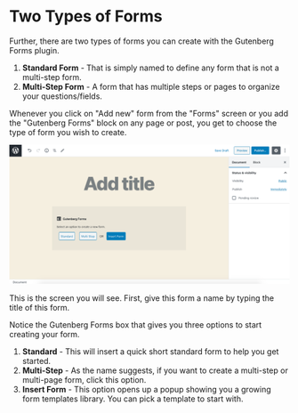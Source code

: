 # Two Types of Forms

Further, there are two types of forms you can create with the Gutenberg Forms plugin. 

1. **Standard Form** - That is simply named to define any form that is not a multi-step form.
2. **Multi-Step Form** - A form that has multiple steps or pages to organize your questions/fields.

Whenever you click on "Add new" form from the "Forms" screen or you add the "Gutenberg Forms" block on any page or post, you get to choose the type of form you wish to create.

![](../.gitbook/assets/image-2020-06-17-at-4.47.17-pm%20%281%29.png)

This is the screen you will see. First, give this form a name by typing the title of this form.

Notice the Gutenberg Forms box that gives you three options to start creating your form. 

1. **Standard** - This will insert a quick short standard form to help you get started.
2. **Multi-Step** - As the name suggests, if you want to create a multi-step or multi-page form, click this option.
3. **Insert Form** - This option opens up a popup showing you a growing form templates library. You can pick a template to start with.



